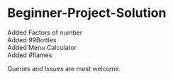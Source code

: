 # Beginner-Project-Solution
Added Factors of number\
Added 99Bottles\
Added Menu Calculator\
Added #flames

Queries and Issues are most welcome.

